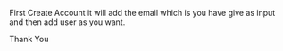 First Create Account it will add the email which is you have give as input and then add user as you want.

Thank You
